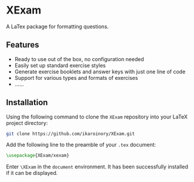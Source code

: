 # XExam

A LaTex package for formatting questions.

## Features

- Ready to use out of the box, no configuration needed
- Easily set up standard exercise styles
- Generate exercise booklets and answer keys with just one line of code
- Support for various types and formats of exercises
- ......

## Installation

Using the following command to clone the `XExam` repository into your LaTeX project directory:

```sh
git clone https://github.com/ikaroinory/XExam.git
```

Add the following line to the preamble of your `.tex` document:

```tex
\usepackage{XExam/xexam}
```

Enter `\XExam` in the `document` environment. It has been successfully installed if it can be displayed.
